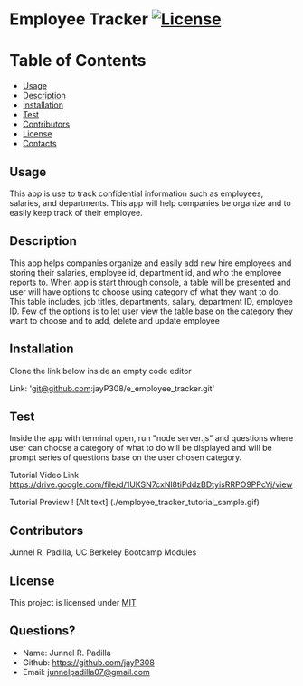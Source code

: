 # Employee Tracker [![License](https://img.shields.io/badge/License-MIT-blue.svg)](https://opensource.org/licenses/MIT)

# Table of Contents
* [Usage](#usage)
* [Description](#usage)
* [Installation](#installation)
* [Test](#test)
* [Contributors](#contributors)
* [License](#license)
* [Contacts](#contacts)
  
## Usage
This app is use to track confidential information such as employees, salaries, and departments. This app will help companies be organize and to easily keep track of their employee.
  
## Description
This app helps companies organize and easily add new hire employees and storing their salaries, employee id, department id, and who the employee reports to. When app is start through console, a table will be presented and user will have options to choose using category of what they want to do. This table includes, job titles, departments, salary, department ID, employee ID. Few of the options is to let user view the table base on the category they want to choose and to add, delete and update employee
  
## Installation
Clone the link below inside an empty code editor

Link: 'git@github.com:jayP308/e_employee_tracker.git'

## Test
Inside the app with terminal open, run "node server.js" and questions where user can choose a category of what to do will be displayed and will be prompt series of questions base on the user chosen category.

Tutorial Video Link
https://drive.google.com/file/d/1UKSN7cxNl8tiPddzBDtyisRRPO9PPcYj/view

Tutorial Preview
! [Alt text] (./employee_tracker_tutorial_sample.gif)

## Contributors
Junnel R. Padilla, UC Berkeley Bootcamp Modules
  
## License
This project is licensed under [MIT](https://opensource.org/licenses/MIT)

## Questions?
* Name: Junnel R. Padilla
* Github: https://github.com/jayP308
* Email: junnelpadilla07@gmail.com